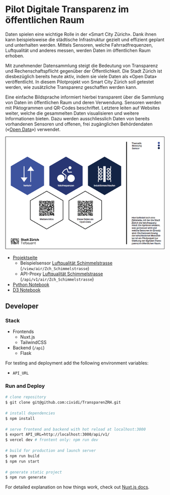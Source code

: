 # Pilot Digitale Transparenz im öffentlichen Raum

Daten spielen eine wichtige Rolle in der «Smart City Zürich». Dank ihnen kann beispielsweise die städtische Infrastruktur gezielt und effizient geplant und unterhalten werden. Mittels Sensoren, welche Fahrradfrequenzen, Luftqualität und anderes messen, werden Daten im öffentlichen Raum erhoben.

Mit zunehmender Datensammlung steigt die Bedeutung von Transparenz und Rechenschaftspflicht gegenüber der Öffentlichkeit. Die Stadt Zürich ist diesbezüglich bereits heute aktiv, indem sie viele Daten als «Open Data» veröffentlicht. In diesem Pilotprojekt von Smart City Zürich soll getestet werden, wie zusätzliche Transparenz geschaffen werden kann.

Eine einfache Bildsprache informiert hierbei transparent über die Sammlung von Daten im öffentlichen Raum und deren Verwendung. Sensoren werden mit Piktogrammen und QR-Codes beschriftet. Letztere leiten auf Websites weiter, welche die gesammelten Daten visualisieren und weitere Informationen bieten. Dazu werden ausschliesslich Daten von bereits vorhandenen Sensoren und offenen, frei zugänglichen Behördendaten («[Open Data](https://www.stadt-zuerich.ch/opendata.secure.html)») verwendet.

![](static/signaletik.png)

- [Projektseite](https://transparenzrh.vercel.app)
  - Beispielsensor [Luftqualität Schimmelstrasse](https://transparenzrh.vercel.app/view/air/Zch_Schimmelstrasse) (`/view/air/Zch_Schimmelstrasse`)
  - API-Proxy [Luftqualität Schimmelstrasse](https://transparenzrh.vercel.app/api/v1/air/Zch_Schimmelstrasse) (`/api/v1/air/Zch_Schimmelstrasse`)
- [Python Notebook](https://github.com/Brieden/mixed/blob/main/stick-it-open.ipynb)
- [D3 Notebook](https://observablehq.com/@n0rdlicht/transparenzrh)

## Developer

### Stack

- Frontends
  - Nuxt.js
  - TailwindCSS
- Backend (`/api`)
  - Flask

For testing and deployment add the following environment variables:

- `API_URL`

### Run and Deploy

```bash
# clone repository
$ git clone git@github.com:cividi/TransparenZRH.git

# install dependencies
$ npm install

# serve frontend and backend with hot reload at localhost:3000
$ export API_URL=http://localhost:3000/api/v1/
$ vercel dev # frontent only: npm run dev

# build for production and launch server
$ npm run build
$ npm run start

# generate static project
$ npm run generate
```

For detailed explanation on how things work, check out [Nuxt.js docs](https://nuxtjs.org).
